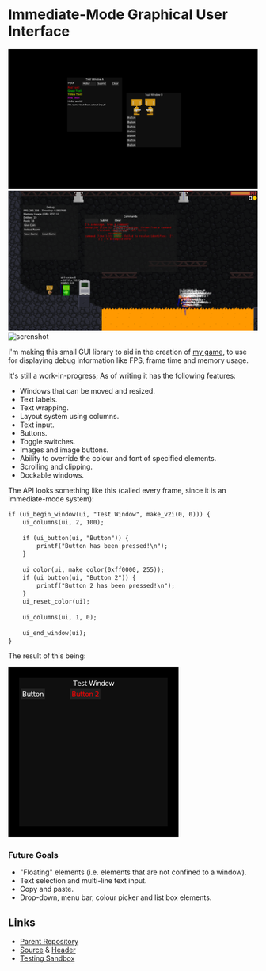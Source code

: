 # Immediate-Mode Graphical User Interface
![screnshot](media/imgui.png)
![screnshot](media/imgui2.png)
![screnshot](https://raw.githubusercontent.com/veridisquot/openmv/master/media/003.png)

I'm making this small GUI library to aid in the creation of [my game](openmv.html),
to use for displaying debug information like FPS, frame time and memory usage.

It's still a work-in-progress; As of writing it has the following features:
 - Windows that can be moved and resized.
 - Text labels.
 - Text wrapping.
 - Layout system using columns.
 - Text input.
 - Buttons.
 - Toggle switches.
 - Images and image buttons.
 - Ability to override the colour and font of specified elements.
 - Scrolling and clipping.
 - Dockable windows.

The API looks something like this (called every frame, since it is an immediate-mode
system):

```
if (ui_begin_window(ui, "Test Window", make_v2i(0, 0))) {
	ui_columns(ui, 2, 100);

	if (ui_button(ui, "Button")) {
		printf("Button has been pressed!\n");
	}

	ui_color(ui, make_color(0xff0000, 255));
	if (ui_button(ui, "Button 2")) {
		printf("Button 2 has been pressed!\n");
	}
	ui_reset_color(ui);

	ui_columns(ui, 1, 0);

	ui_end_window(ui);
}
```

The result of this being:

![screenshot](media/imgui3.png)

### Future Goals
 - "Floating" elements (i.e. elements that are not confined to a window).
 - Text selection and multi-line text input.
 - Copy and paste.
 - Drop-down, menu bar, colour picker and list box elements.

## Links
 - [Parent Repository](github.com/veridisquot/openmv)
 - [Source](https://github.com/veridisquot/openmv/blob/master/core/src/imui.c) & [Header](https://github.com/veridisquot/openmv/blob/master/core/src/imui.h)
 - [Testing Sandbox](https://github.com/veridisquot/openmv/blob/master/util/imuitest/src/main.c)
